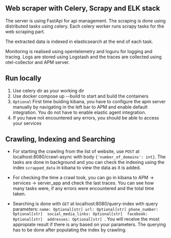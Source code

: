## Web scraper with Celery, Scrapy and ELK stack

The server is using FastApi for api management. The scraping is done using distributed tasks using celery. Each celery worker runs scrapy tasks for the web scraping part.

The extracted data is indexed in elasticsearch at the end of each task.

Monitoring is realised using opentelemetry and loguru for logging and tracing.
Logs are stored using Logstash and the traces are collected using otel-collector and APM server.

## Run locally

1. Use celery dir as your working dir
2. Use docker compose up --build to start and build the containers
3. `Optional` First time buiding kibana, you have to configure the apm server manually by navigating in the left bar to APM and enable default integration. You do not have to enable elastic agent integration.
4. If you have not encountered any errors, you should be able to access your services

## Crawling, Indexing and Searching

* For starting the crawling from the list of website, use `POST` at localhost:8080/crawl-async with body `{'number_of_domains': int}`. The tasks are done in background and you can check the indexing using the index `scrapped_data` in kibana to view the data as it is added.

* For checking the time a crawl took, you can go in kibana to APM -> services -> server_app and check the last traces. You can see how many tasks were, if any errors were encountered and the total time taken.

* Searching is done with `GET` at localhost:8080/query-index with query parameters:
`name: Optional[str]
url: Optional[str]
phone_number: Optional[str] 
social_media_links: Optional[str] 
facebook: Optional[str] 
addresses: Optional[str] `. You will receive the most appropiate result if there is any based on your parameters. The querying has to be done after populating the index by crawling.


